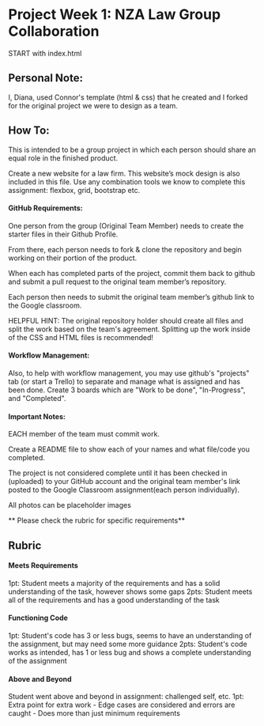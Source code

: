 # Project Week 1: NZA Law Group Collaboration
START with index.html

## Personal Note:
I, Diana, used Connor's template (html & css) that he created and I forked for the original project we were to design as a team.

## How To:

This is intended to be a group project in which each person should share an equal role in the finished product.

Create a new website for a law firm. This website’s mock design is also included in this file. Use any combination tools we know to complete this assignment: flexbox, grid, bootstrap etc. 

#### GitHub Requirements:
One person from the group (Original Team Member) needs to create the starter files in their Github Profile. 

From there, each person needs to fork & clone the repository and begin working on their portion of the product. 

When each has completed parts of the project, commit them back to github and submit a pull request to the original team member’s repository. 

Each person then needs to submit the original team member’s github link to the Google classroom.

HELPFUL HINT: The original repository holder should create all files and split the work based on the team's agreement. Splitting up the work inside of the CSS and HTML files is recommended!

#### Workflow Management:
Also, to help with workflow management, you may use github's "projects" tab (or start a Trello) to separate and manage what is assigned and has been done. Create 3 boards which are "Work to be done", "In-Progress", and "Completed".

#### Important Notes:
EACH member of the team must commit work. 

Create a README file to show each of your names and what file/code you completed. 

The project is not considered complete until it has been checked in (uploaded) to your GitHub account and the original team member's link posted to the Google Classroom assignment(each person individually). 

All photos can be placeholder images

** Please check the rubric for specific requirements**

## Rubric
#### Meets Requirements
1pt: Student meets a majority of the requirements and has a solid understanding of the task, however shows some gaps
2pts: Student meets all of the requirements and has a good understanding of the task

#### Functioning Code
1pt: Student's code has 3 or less bugs, seems to have an understanding of the assignment, but may need some more guidance
2pts: Student's code works as intended, has 1 or less bug and shows a complete understanding of the assignment

#### Above and Beyond
Student went above and beyond in assignment: challenged self, etc.
1pt: Extra point for extra work - Edge cases are considered and errors are caught - Does more than just minimum requirements